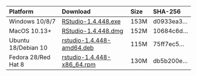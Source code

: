 
| Platform            | Download                                                                                                                                                              | Size | SHA-256                                                                                                              |
| :------------------ | :-------------------------------------------------------------------------------------------------------------------------------------------------------------------- | :--- | :------------------------------------------------------------------------------------------------------------------- |
| Windows 10/8/7      | <a href="https://s3.amazonaws.com/rstudio-ide-build/desktop/windows/RStudio-1.4.448.exe"><i class="fa fa-download"></i> RStudio-1.4.448.exe</a>                       | 153M | <span class="sha256" data-sha256="d0933ea3ceb0ac50e9addb787c373d62158a7baa5c09a56a2218551cd9f606b8">d0933ea3…</span> |
| MacOS 10.13+        | <a href="https://s3.amazonaws.com/rstudio-ide-build/desktop/macos/RStudio-1.4.448.dmg"><i class="fa fa-download"></i> RStudio-1.4.448.dmg</a>                         | 152M | <span class="sha256" data-sha256="10684c6d5edf47e30feb4bf41a1479129d2400423f4b0189b12c4b1725ae1da9">10684c6d…</span> |
| Ubuntu 18/Debian 10 | <a href="https://s3.amazonaws.com/rstudio-ide-build/desktop/bionic/amd64/rstudio-1.4.448-amd64.deb"><i class="fa fa-download"></i> rstudio-1.4.448-amd64.deb</a>      | 115M | <span class="sha256" data-sha256="75ff7ec598efe93016bcd315a07bd9e86f3d742eca34525265557a1bd134aeda">75ff7ec5…</span> |
| Fedora 28/Red Hat 8 | <a href="https://s3.amazonaws.com/rstudio-ide-build/desktop/centos8/x86_64/rstudio-1.4.448-x86_64.rpm"><i class="fa fa-download"></i> rstudio-1.4.448-x86\_64.rpm</a> | 130M | <span class="sha256" data-sha256="db5b200ecc00cf2d1324f403b6314957e676a938f24912e7c55fb3e4bb046b22">db5b200e…</span> |
